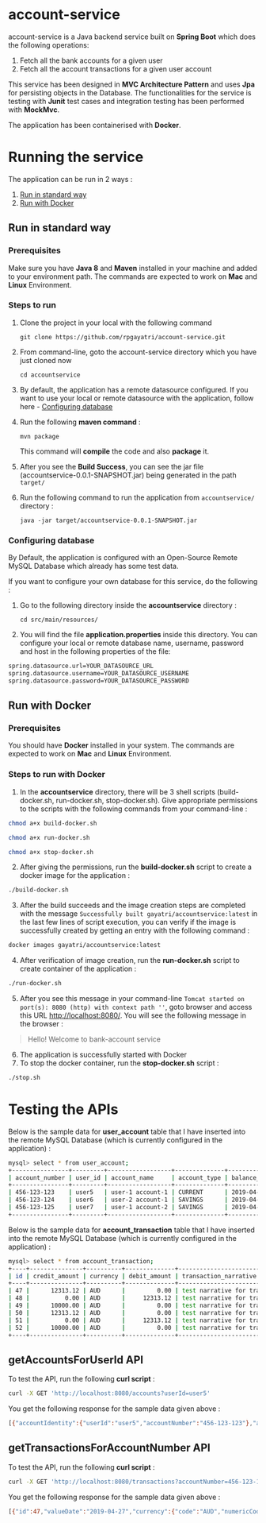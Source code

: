 # account-service

account-service is a Java backend service built on **Spring Boot** which does the following operations:
1) Fetch all the bank accounts for a given user
2) Fetch all the account transactions for a given user account

This service has been designed in **MVC Architecture Pattern** and uses **Jpa** for persisting objects in the Database. The functionalities for the service is testing with **Junit** test cases and integration testing has been performed with **MockMvc**.

The application has been containerised with **Docker**. 


# Running the service
The application can be run in 2 ways :

1)  [Run in standard way](#run-in-standard-way)
2)  [Run with Docker](#run-with-docker)
  


## Run in standard way
### Prerequisites
Make sure you have **Java 8** and **Maven** installed in your machine and added to your environment path. The commands are expected to work on **Mac** and **Linux** Environment.

### Steps to run
1) Clone the project in your local with the following command

    

    ```git clone https://github.com/rpgayatri/account-service.git```

    
2) From command-line, goto the account-service directory which you have just cloned now

    ```cd accountservice```
   
3) By default, the application has a remote datasource configured. If you want to use your local or remote datasource with the application, follow here -   [Configuring database](#configuring-database)

4) Run the following **maven command** :

    ```mvn package```
    
    This command will **compile** the code and also **package** it.
5) After you see the **Build Success**, you can see the jar file (accountservice-0.0.1-SNAPSHOT.jar) being generated in the path ```target/```

6) Run the following command to run the application from ```accountservice/``` directory :

    ```java -jar target/accountservice-0.0.1-SNAPSHOT.jar```

### Configuring database
By Default, the application is configured with an Open-Source Remote MySQL Database which already has some test data.

If you want to configure your own database for this service, do the following :

1) Go to the following directory inside the **accountservice** directory :

    ```cd src/main/resources/``` 
2) You will find the file **application.properties** inside this directory. You can configure your local or remote database name, username, password and host in the following properties of the file:
```bash
spring.datasource.url=YOUR_DATASOURCE_URL
spring.datasource.username=YOUR_DATASOURCE_USERNAME
spring.datasource.password=YOUR_DATASOURCE_PASSWORD
```
## Run with Docker
### Prerequisites
You should have **Docker** installed in your system. The commands are expected to work on **Mac** and **Linux** Environment.
### Steps to run with Docker
1) In the **accountservice** directory, there will be 3 shell scripts (build-docker.sh, run-docker.sh, stop-docker.sh). Give appropriate permissions to the scripts with the following commands from your command-line :

```bash
chmod a+x build-docker.sh
```
```bash
chmod a+x run-docker.sh
```
```bash
chmod a+x stop-docker.sh
```
2) After giving the permissions, run the **build-docker.sh** script to create a docker image for the application :
```bash
./build-docker.sh
```
3) After the build succeeds and the image creation steps are completed with the message ```Successfully built gayatri/accountservice:latest``` in the last few lines of script execution, you can verify if the image is successfully created by getting an entry with the following command :
```bash
docker images gayatri/accountservice:latest
```

4)  After verification of image creation, run the **run-docker.sh** script to create container of the application :
```bash
./run-docker.sh
```
5) After you see this message in your command-line ```Tomcat started on port(s): 8080 (http) with context path ''```, goto browser and access this URL [http://localhost:8080/](http://localhost:8080/). You will see the following message in the browser :

> Hello! Welcome to bank-account service
6) The application is successfully started with Docker
7) To stop the docker container, run the **stop-docker.sh** script :
```bash
./stop.sh
```
# Testing the APIs
Below is the sample data for **user_account** table that I have inserted into the remote MySQL Database (which is currently configured in the application)  :
```bash
mysql> select * from user_account;
+----------------+---------+------------------+--------------+---------------------+----------+-----------------+
| account_number | user_id | account_name     | account_type | balance_date        | currency | opening_balance |
+----------------+---------+------------------+--------------+---------------------+----------+-----------------+
| 456-123-123    | user5   | user-1 account-1 | CURRENT      | 2019-04-27 14:00:00 | AUD      |          100.21 |
| 456-123-124    | user6   | user-2 account-1 | SAVINGS      | 2019-04-27 14:00:00 | AUD      |         1232.21 |
| 456-123-125    | user7   | user-1 account-2 | SAVINGS      | 2019-04-27 14:00:00 | AUD      |          123.21 |
+----------------+---------+------------------+--------------+---------------------+----------+-----------------+
```

Below is the sample data for **account_transaction** table that I have inserted into the remote MySQL Database (which is currently configured in the application)  :
```bash
mysql> select * from account_transaction;
+----+---------------+----------+--------------+---------------------------------+--------------+------------+----------------+---------+
| id | credit_amount | currency | debit_amount | transaction_narrative           | debit_credit | value_date | account_number | user_id |
+----+---------------+----------+--------------+---------------------------------+--------------+------------+----------------+---------+
| 47 |      12313.12 | AUD      |         0.00 | test narrative for transaction1 | CREDIT       | 2019-04-27 | 456-123-123    | user5   |
| 48 |          0.00 | AUD      |     12313.12 | test narrative for transaction2 | DEBIT        | 2019-04-27 | 456-123-123    | user5   |
| 49 |      10000.00 | AUD      |         0.00 | test narrative for transaction3 | CREDIT       | 2019-04-27 | 456-123-124    | user6   |
| 50 |      12313.12 | AUD      |         0.00 | test narrative for transaction1 | CREDIT       | 2019-04-27 | 456-123-123    | user5   |
| 51 |          0.00 | AUD      |     12313.12 | test narrative for transaction2 | DEBIT        | 2019-04-27 | 456-123-123    | user5   |
| 52 |      10000.00 | AUD      |         0.00 | test narrative for transaction3 | CREDIT       | 2019-04-27 | 456-123-124    | user6   |
+----+---------------+----------+--------------+---------------------------------+--------------+------------+----------------+---------+
```
## getAccountsForUserId API
To test the API, run the following **curl script** :
```bash
curl -X GET 'http://localhost:8080/accounts?userId=user5'
```
You get the following response for the sample data given above :
```bash
[{"accountIdentity":{"userId":"user5","accountNumber":"456-123-123"},"accountName":"user-1 account-1","balanceDate":"2019-04-27","currency":{"code":"AUD","numericCode":36,"decimalPlaces":2,"symbol":"AUD","numeric3Code":"036","countryCodes":["CC","TV","AU","NR","CX","HM","NF","KI"],"pseudoCurrency":false},"openingAvailableBalance":100.21,"accountType":"CURRENT"}]
```
## getTransactionsForAccountNumber API
To test the API, run the following **curl script** :
```bash
curl -X GET 'http://localhost:8080/transactions?accountNumber=456-123-123'
```
You get the following response for the sample data given above :
```bash
[{"id":47,"valueDate":"2019-04-27","currency":{"code":"AUD","numericCode":36,"decimalPlaces":2,"symbol":"AUD","numeric3Code":"036","countryCodes":["CC","TV","AU","NR","CX","HM","NF","KI"],"pseudoCurrency":false},"debitAmount":0.00,"creditAmount":12313.12,"transactionType":"CREDIT","transactionNarrative":"test narrative for transaction1"},{"id":48,"valueDate":"2019-04-27","currency":{"code":"AUD","numericCode":36,"decimalPlaces":2,"symbol":"AUD","numeric3Code":"036","countryCodes":["CC","TV","AU","NR","CX","HM","NF","KI"],"pseudoCurrency":false},"debitAmount":12313.12,"creditAmount":0.00,"transactionType":"DEBIT","transactionNarrative":"test narrative for transaction2"},{"id":50,"valueDate":"2019-04-27","currency":{"code":"AUD","numericCode":36,"decimalPlaces":2,"symbol":"AUD","numeric3Code":"036","countryCodes":["CC","TV","AU","NR","CX","HM","NF","KI"],"pseudoCurrency":false},"debitAmount":0.00,"creditAmount":12313.12,"transactionType":"CREDIT","transactionNarrative":"test narrative for transaction1"},{"id":51,"valueDate":"2019-04-27","currency":{"code":"AUD","numericCode":36,"decimalPlaces":2,"symbol":"AUD","numeric3Code":"036","countryCodes":["CC","TV","AU","NR","CX","HM","NF","KI"],"pseudoCurrency":false},"debitAmount":12313.12,"creditAmount":0.00,"transactionType":"DEBIT","transactionNarrative":"test narrative for transaction2"}]
```